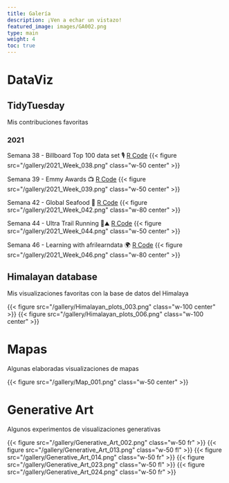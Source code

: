 ```yaml
---
title: Galería
description: ¡Ven a echar un vistazo!
featured_image: images/GA002.png
type: main
weight: 4
toc: true
---
```


# DataViz 
## TidyTuesday
Mis contribuciones favoritas

### 2021  
Semana 38 - Billboard Top 100 data set 🎙
[R Code](https://github.com/TamayoLeivaJ/TidyTuesday/blob/gh-pages/2021/2021_Week_038/2021_Week_038.R)
{{< figure  src="/gallery/2021_Week_038.png" class="w-50 center" >}}

Semana 39 - Emmy Awards 📺
[R Code](https://github.com/TamayoLeivaJ/TidyTuesday/blob/gh-pages/2021/2021_Week_039/2021_Week_039.R)
{{< figure src="/gallery/2021_Week_039.png" class="w-50 center" >}}

Semana 42 - Global Seafood 🎣
[R Code](https://github.com/TamayoLeivaJ/TidyTuesday/blob/gh-pages/2021/2021_Week_042/2021_Week_042.R)
{{< figure src="/gallery/2021_Week_042.png" class="w-80 center" >}}


Semana 44 - Ultra Trail Running 🗻⛰️
[R Code](https://github.com/TamayoLeivaJ/TidyTuesday/blob/gh-pages/2021/2021_Week_044/2021_Week_044.R)
{{< figure src="/gallery/2021_Week_044.png" class="w-50 center" >}}

Semana 46 - Learning with afrilearndata 🌍
[R Code](https://github.com/TamayoLeivaJ/TidyTuesday/blob/gh-pages/2021/2021_Week_046/2021_Week_046.R)
{{< figure src="/gallery/2021_Week_046.png" class="w-80 center" >}}

## Himalayan database

Mis visualizaciones favoritas con la base de datos del Himalaya

{{< figure src="/gallery/Himalayan_plots_003.png" class="w-100 center" >}}
{{< figure src="/gallery/Himalayan_plots_006.png" class="w-100 center" >}}

# Mapas

Algunas elaboradas visualizaciones de mapas

{{< figure src="/gallery/Map_001.png" class="w-50 center" >}}

# Generative Art

Algunos experimentos de visualizaciones generativas

{{< figure src="/gallery/Generative_Art_002.png" class="w-50 fr" >}}
{{< figure src="/gallery/Generative_Art_013.png" class="w-50 fl" >}}
{{< figure src="/gallery/Generative_Art_014.png" class="w-50 fr" >}}
{{< figure src="/gallery/Generative_Art_023.png" class="w-50 fl" >}}
{{< figure src="/gallery/Generative_Art_024.png" class="w-50 fr" >}}
